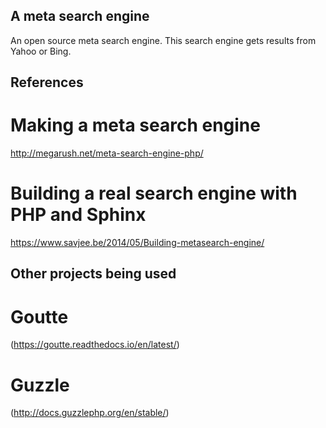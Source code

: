 ## A meta search engine
An open source meta search engine. This search engine gets results from Yahoo or Bing.

## References
# Making a meta search engine
http://megarush.net/meta-search-engine-php/
# Building a real search engine with PHP and Sphinx
https://www.savjee.be/2014/05/Building-metasearch-engine/

## Other projects being used
# Goutte
(https://goutte.readthedocs.io/en/latest/)
# Guzzle
(http://docs.guzzlephp.org/en/stable/)